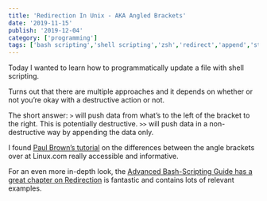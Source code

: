 ```yaml
---
title: 'Redirection In Unix - AKA Angled Brackets'
date: '2019-11-15'
publish: '2019-12-04'
category: ['programming']
tags: ['bash scripting','shell scripting','zsh','redirect','append','stdin','stdout']
---
```

Today I wanted to learn how to programmatically update a file with shell scripting.

Turns out that there are multiple approaches and it depends on whether or not you’re okay with a destructive action or not.

The short answer:
`>` will push data from what’s to the left of the bracket to the right. This is potentially destructive.
`>>` will push data in a non-destructive way by appending the data only.

I found [Paul Brown’s tutorial](https://www.linux.com/tutorials/understanding-angle-brackets-bash/) on the differences between the angle brackets over at Linux.com really accessible and informative.

For an even more in-depth look, the [Advanced Bash-Scripting Guide has a great chapter on Redirection](http://www.tldp.org/LDP/abs/html/io-redirection.html) is fantastic and contains lots of relevant examples.